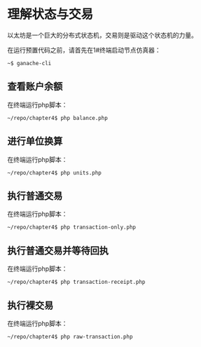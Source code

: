 # 理解状态与交易

以太坊是一个巨大的分布式状态机，交易则是驱动这个状态机的力量。

在运行预置代码之前，请首先在1#终端启动节点仿真器：

```
~$ ganache-cli
```

## 查看账户余额

在终端运行php脚本：

```
~/repo/chapter4$ php balance.php
```

## 进行单位换算

在终端运行php脚本：

```
~/repo/chapter4$ php units.php
```

## 执行普通交易

在终端运行php脚本：

```
~/repo/chapter4$ php transaction-only.php
```

## 执行普通交易并等待回执

在终端运行php脚本：

```
~/repo/chapter4$ php transaction-receipt.php
```

## 执行裸交易

在终端运行php脚本：

```
~/repo/chapter4$ php raw-transaction.php
```